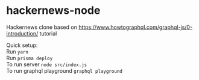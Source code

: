 # hackernews-node
Hackernews clone based on https://www.howtographql.com/graphql-js/0-introduction/ tutorial

Quick setup:  
Run `yarn`  
Run `prisma deploy`  
To run server `node src/index.js`  
To run graphql playground `graphql playground`
